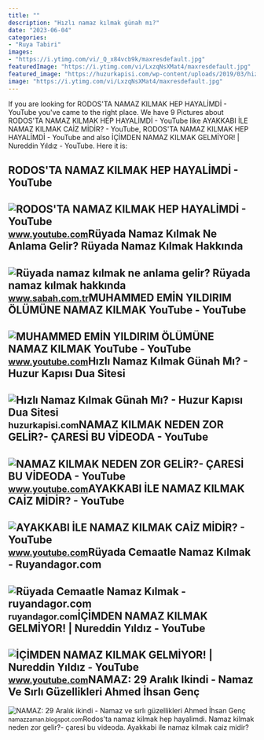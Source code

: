 ```yaml
---
title: ""
description: "Hızlı namaz kılmak günah mı?"
date: "2023-06-04"
categories:
- "Ruya Tabiri"
images:
- "https://i.ytimg.com/vi/_Q_x84vcb9k/maxresdefault.jpg"
featuredImage: "https://i.ytimg.com/vi/LxzqNsXMat4/maxresdefault.jpg"
featured_image: "https://huzurkapisi.com/wp-content/uploads/2019/03/hizli-namaz-kilmak-gunah-mi.jpg"
image: "https://i.ytimg.com/vi/LxzqNsXMat4/maxresdefault.jpg"
---
```


If you are looking for RODOS'TA NAMAZ KILMAK HEP HAYALİMDİ - YouTube you've came to the right place. We have 9 Pictures about RODOS'TA NAMAZ KILMAK HEP HAYALİMDİ - YouTube like AYAKKABI İLE NAMAZ KILMAK CAİZ MİDİR? - YouTube, RODOS'TA NAMAZ KILMAK HEP HAYALİMDİ - YouTube and also İÇİMDEN NAMAZ KILMAK GELMİYOR! | Nureddin Yıldız - YouTube. Here it is:

RODOS'TA NAMAZ KILMAK HEP HAYALİMDİ - YouTube
---------------------------------------------

 ![RODOS'TA NAMAZ KILMAK HEP HAYALİMDİ - YouTube](https://i.ytimg.com/vi/FbsBBf0o-oA/maxresdefault.jpg) <small>www.youtube.com</small>Rüyada Namaz Kılmak Ne Anlama Gelir? Rüyada Namaz Kılmak Hakkında
-----------------------------------------------------------------

 ![Rüyada namaz kılmak ne anlama gelir? Rüyada namaz kılmak hakkında](https://iasbh.tmgrup.com.tr/6abcff/650/344/0/27/800/447?u=https://isbh.tmgrup.com.tr/sbh/2019/11/01/ruyada-namaz-kilmak-ne-anlama-gelir-ruyada-namaz-kilmak-hakkinda-yorumlar-1572597590853.jpg) <small>www.sabah.com.tr</small>MUHAMMED EMİN YILDIRIM ÖLÜMÜNE NAMAZ KILMAK YouTube - YouTube
-------------------------------------------------------------

 ![MUHAMMED EMİN YILDIRIM ÖLÜMÜNE NAMAZ KILMAK YouTube - YouTube](https://i.ytimg.com/vi/fzVfUmSO3SA/maxresdefault.jpg) <small>www.youtube.com</small>Hızlı Namaz Kılmak Günah Mı? - Huzur Kapısı Dua Sitesi
------------------------------------------------------

 ![Hızlı Namaz Kılmak Günah Mı? - Huzur Kapısı Dua Sitesi](https://huzurkapisi.com/wp-content/uploads/2019/03/hizli-namaz-kilmak-gunah-mi.jpg) <small>huzurkapisi.com</small>NAMAZ KILMAK NEDEN ZOR GELİR?- ÇARESİ BU VİDEODA - YouTube
----------------------------------------------------------

 ![NAMAZ KILMAK NEDEN ZOR GELİR?- ÇARESİ BU VİDEODA - YouTube](https://i.ytimg.com/vi/XaxupJpmcv0/maxresdefault.jpg) <small>www.youtube.com</small>AYAKKABI İLE NAMAZ KILMAK CAİZ MİDİR? - YouTube
-----------------------------------------------

 ![AYAKKABI İLE NAMAZ KILMAK CAİZ MİDİR? - YouTube](https://i.ytimg.com/vi/_Q_x84vcb9k/maxresdefault.jpg) <small>www.youtube.com</small>Rüyada Cemaatle Namaz Kılmak - Ruyandagor.com
---------------------------------------------

 ![Rüyada Cemaatle Namaz Kılmak - ruyandagor.com](https://images.ruyandagor.com/2017/04/cemaatle-namaz-kilmak-2140.jpg) <small>ruyandagor.com</small>İÇİMDEN NAMAZ KILMAK GELMİYOR! | Nureddin Yıldız - YouTube
----------------------------------------------------------

 ![İÇİMDEN NAMAZ KILMAK GELMİYOR! | Nureddin Yıldız - YouTube](https://i.ytimg.com/vi/LxzqNsXMat4/maxresdefault.jpg) <small>www.youtube.com</small>NAMAZ: 29 Aralık Ikindi - Namaz Ve Sırlı Güzellikleri Ahmed İhsan Genç
----------------------------------------------------------------------

 ![NAMAZ: 29 Aralık ikindi - Namaz ve sırlı güzellikleri Ahmed İhsan Genç](https://1.bp.blogspot.com/-OgjNBMoeI4o/URv0ElP7LeI/AAAAAAAADrM/2l-pU_u7B0E/s1600/namaz-kilmak.jpg) <small>namazzaman.blogspot.com</small>Rodos'ta namaz kilmak hep hayali̇mdi̇. Namaz kilmak neden zor geli̇r?- çaresi̇ bu vi̇deoda. Ayakkabi i̇le namaz kilmak cai̇z mi̇di̇r?
